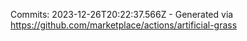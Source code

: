 Commits: 2023-12-26T20:22:37.566Z - Generated via https://github.com/marketplace/actions/artificial-grass
<br>
